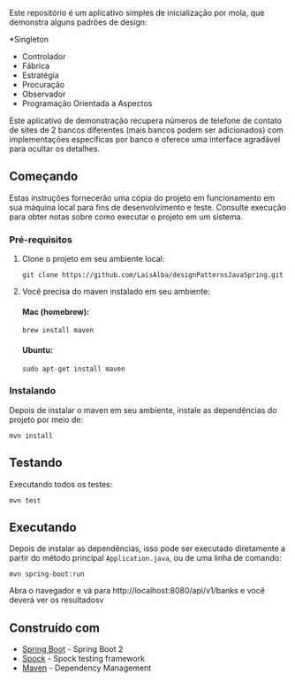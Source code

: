 
Este repositório é um aplicativo simples de inicialização por mola, que demonstra alguns padrões de design:

*Singleton
* Controlador
* Fábrica
* Estratégia
* Procuração
* Observador
* Programação Orientada a Aspectos

Este aplicativo de demonstração recupera números de telefone de contato de sites de 2 bancos diferentes (mais bancos podem ser adicionados) com implementações específicas por banco e oferece uma interface agradável para ocultar os detalhes.

## Começando

Estas instruções fornecerão uma cópia do projeto em funcionamento em sua máquina local para fins de desenvolvimento e teste. Consulte execução para obter notas sobre como executar o projeto em um sistema.

### Pré-requisitos

1. Clone o projeto em seu ambiente local:
    ```
    git clone https://github.com/LaisAlba/designPatternsJavaSpring.git
    ```

2. Você precisa do maven instalado em seu ambiente:
    #### Mac (homebrew):
    
    ```
    brew install maven
    ```
    #### Ubuntu:
    ```
    sudo apt-get install maven
    ```
    
### Instalando

Depois de instalar o maven em seu ambiente, instale as dependências do projeto por meio de:

```
mvn install
```

## Testando

Executando todos os testes:
```
mvn test
```

## Executando

Depois de instalar as dependências, isso pode ser executado diretamente a partir do método principal `Application.java`,
ou de uma linha de comando:
```
mvn spring-boot:run
```

Abra o navegador e vá para http://localhost:8080/api/v1/banks e você deverá ver os resultadosv


## Construído com

* [Spring Boot](https://spring.io/projects/spring-boot) - Spring Boot 2
* [Spock](http://spockframework.org/) - Spock testing framework
* [Maven](https://maven.apache.org/) - Dependency Management


